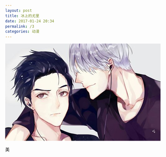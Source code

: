 ```yaml
---
layout: post
title: 冰上的尤里
date: 2017-01-24 20:34
permalink: /3
categories: 动漫
---
```


![冰上的尤里](/assets/yuri.jpg)


美